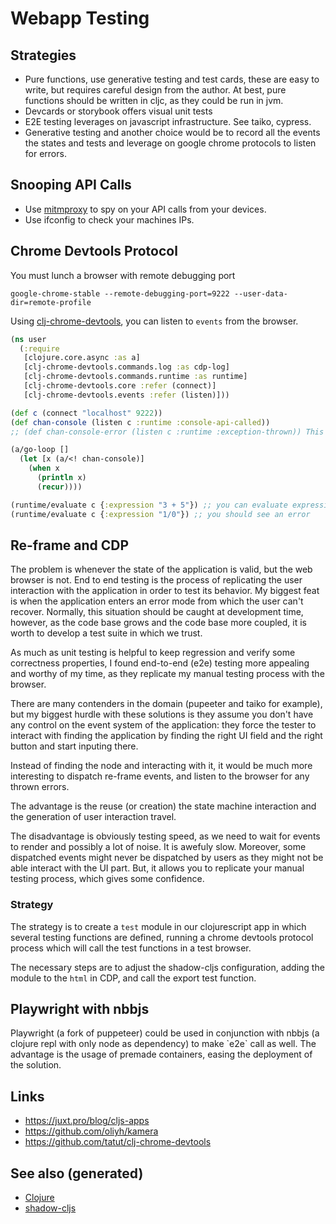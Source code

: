 # Webapp Testing

## Strategies

-   Pure functions, use generative testing and test cards, these are
    easy to write, but requires careful design from the author. At best,
    pure functions should be written in cljc, as they could be run in
    jvm.
-   Devcards or storybook offers visual unit tests
-   E2E testing leverages on javascript infrastructure. See taiko,
    cypress.
-   Generative testing and another choice would be to record all the
    events the states and tests and leverage on google chrome protocols
    to listen for errors.

## Snooping API Calls

-   Use [mitmproxy](https://mitmproxy.org) to spy on your API calls from
    your devices.
-   Use ifconfig to check your machines IPs.

## Chrome Devtools Protocol

You must lunch a browser with remote debugging port

``` shell
google-chrome-stable --remote-debugging-port=9222 --user-data-dir=remote-profile
```

Using
[clj-chrome-devtools](https://github.com/tatut/clj-chrome-devtools), you
can listen to `events` from the browser.

``` clojure
(ns user
  (:require
   [clojure.core.async :as a]
   [clj-chrome-devtools.commands.log :as cdp-log]
   [clj-chrome-devtools.commands.runtime :as runtime]
   [clj-chrome-devtools.core :refer (connect)]
   [clj-chrome-devtools.events :refer (listen)]))

(def c (connect "localhost" 9222))
(def chan-console (listen c :runtime :console-api-called))
;; (def chan-console-error (listen c :runtime :exception-thrown)) This is the other important domain and event

(a/go-loop []
  (let [x (a/<! chan-console)]
    (when x
      (println x)
      (recur))))

(runtime/evaluate c {:expression "3 + 5"}) ;; you can evaluate expressions
(runtime/evaluate c {:expression "1/0"}) ;; you should see an error
```

## Re-frame and CDP

The problem is whenever the state of the application is valid, but the
web browser is not. End to end testing is the process of replicating the
user interaction with the application in order to test its behavior. My
biggest feat is when the application enters an error mode from which the
user can't recover. Normally, this situation should be caught at
development time, however, as the code base grows and the code base more
coupled, it is worth to develop a test suite in which we trust.

As much as unit testing is helpful to keep regression and verify some
correctness properties, I found end-to-end (e2e) testing more appealing
and worthy of my time, as they replicate my manual testing process with
the browser.

There are many contenders in the domain (pupeeter and taiko for
example), but my biggest hurdle with these solutions is they assume you
don't have any control on the event system of the application: they
force the tester to interact with finding the application by finding the
right UI field and the right button and start inputing there.

Instead of finding the node and interacting with it, it would be much
more interesting to dispatch re-frame events, and listen to the browser
for any thrown errors.

The advantage is the reuse (or creation) the state machine interaction
and the generation of user interaction travel.

The disadvantage is obviously testing speed, as we need to wait for
events to render and possibly a lot of noise. It is awefuly slow.
Moreover, some dispatched events might never be dispatched by users as
they might not be able interact with the UI part. But, it allows you to
replicate your manual testing process, which gives some confidence.

### Strategy

The strategy is to create a `test` module in our clojurescript app in
which several testing functions are defined, running a chrome devtools
protocol process which will call the test functions in a test browser.

The necessary steps are to adjust the shadow-cljs configuration, adding
the module to the `html` in CDP, and call the export test function.

## Playwright with nbbjs

Playwright (a fork of puppeteer) could be used in conjunction with nbbjs
(a clojure repl with only node as dependency) to make \`e2e\` call as
well. The advantage is the usage of premade containers, easing the
deployment of the solution.

## Links

-   <https://juxt.pro/blog/cljs-apps>
-   <https://github.com/oliyh/kamera>
-   <https://github.com/tatut/clj-chrome-devtools>

## See also (generated)

-   [Clojure](./../decks/clojure.md)
-   [shadow-cljs](./20200430154647-shadow_cljs.md)
